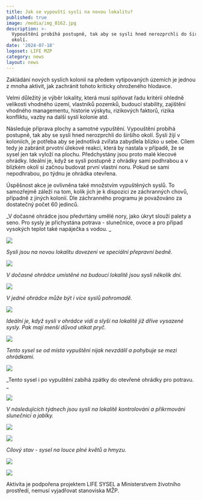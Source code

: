 ```yaml
---
title: Jak se vypouští sysli na novou lokalitu?
published: true
image: /media/img_0162.jpg
description: >-
  Vypouštění probíhá postupně, tak aby se sysli hned nerozprchli do širšího
  okolí.
date: '2024-07-18'
logoset: LIFE MZP
category: news
layout: news
---
```

Zakládání nových syslích kolonií na předem vytipovaných územích je jednou z mnoha aktivit, jak zachránit tohoto kriticky ohroženého hlodavce. 

Velmi důležitý je výběr lokality, která musí splňovat řadu kritérií ohledně velikosti vhodného území, vlastníků pozemků, budoucí stability, zajištění vhodného managementu, historie výskytu, rizikových faktorů, rizika konfliktu, vazby na další syslí kolonie atd.  

Následuje příprava plochy a samotné vypuštění. Vypouštění probíhá postupně, tak aby se sysli hned nerozprchli do širšího okolí. Sysli žijí v koloniích, je potřeba aby se jednotlivá zvířata zabydlela blízko u sebe. Cílem tedy je zabránit prvotní úlekové reakci, která by nastala v případě, že se sysel jen tak vyloží na plochu. Předchystány jsou proto malé klecové ohrádky. Ideální je, když se sysli postupně z ohrádky sami podhrabou a v blízkém okolí si začnou budovat první vlastní noru. Pokud se sami nepodhrabou, po týdnu je ohrádka otevřena. 

Úspěšnost akce je ovlivněna také množstvím vypuštěných syslů. To samozřejmě záleží na tom, kolik jich je k dispozici ze záchranných chovů, případně z jiných kolonií. Dle záchranného programu je považováno za dostatečný počet 60 jedinců.  

_V dočasné ohrádce jsou předvrtány umělé nory, jako úkryt slouží palety a seno. Pro sysly je přichystána potrava - slunečnice, ovoce a pro případ vysokých teplot také napáječka s vodou. _

![](/media/20240710_093142.jpg)

_Sysli jsou na novou lokalitu dovezeni ve speciální přepravní bedně._

![](/media/dscn9291.jpg)

_V dočasné ohrádce umístěné na budoucí lokalitě jsou sysli několik dní._

![](/media/img_0222.jpg)

_V jedné ohrádce může být i více syslů pohromadě._

![](/media/img_0244.jpg)

_Ideální je, když sysli v ohrádce vidí a slyší na lokalitě již dříve vysazené sysly. Pak mají menší důvod utíkat pryč._

![](/media/img_0262.jpg)

_Tento sysel se od místa vypuštění nijak nevzdálil a pohybuje se mezi ohrádkami._

![](/media/img_0235.jpg)

_Tento sysel i po vypuštění zabíhá zpátky do otevřené ohrádky pro potravu. _

![](/media/img_0298.jpg)

_V následujících týdnech jsou sysli na lokalitě kontrolováni a přikrmováni slunečnicí a jablky._

![](/media/img_0370.jpg)

![](/media/img_0365.jpg)

_Cílový stav - sysel na louce plné květů a hmyzu._

![](/media/img_0255.jpg)

![](/media/img_0193.jpg)

Aktivita je podpořena projektem LIFE SYSEL a Ministerstvem životního prostředí, nemusí vyjadřovat stanoviska MŽP.
